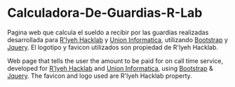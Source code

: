 # Calculadora-De-Guardias-R-Lab
Pagina web que calcula el sueldo a recibir por las guardias realizadas desarrollada para [R'lyeh Hacklab](https://rlab.be/) y [Union Informatica](https://unioninformatica.org/institucional/), utilizando [Bootstrap](https://getbootstrap.com/) y [Jquery](https://jquery.com/). El logotipo y favicon utilizados son propiedad de R'lyeh Hacklab.


Web page that tells the user the amount to be paid for on call time service, developed for [R'lyeh Hacklab](https://rlab.be/) and [Union Informatica](https://unioninformatica.org/), using [Bootstrap](https://getbootstrap.com/) & [Jquery](https://jquery.com/). The favicon and logo used are R'lyeh Hacklab property.
